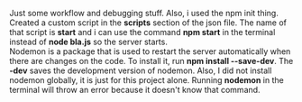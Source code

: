 Just some workflow and debugging stuff. Also, i used the npm init thing.  
Created a custom script in the **scripts** section of the json file. The name of that script is **start** and i can use the command **npm start** in the terminal instead of **node bla.js** so the server starts.  
Nodemon is a package that is used to restart the server automatically when there are changes on the code. To install it, run **npm install --save-dev**. The **-dev** saves the development version of nodemon. Also, I did not install nodemon globally, it is just for this project alone. Running **nodemon** in the terminal will throw an error because it doesn't know that command.  
